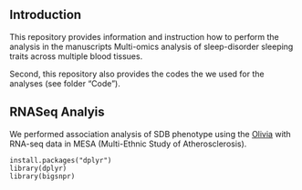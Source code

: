 ## Introduction

This repository provides information and instruction how to perform the
analysis in the manuscripts Multi-omics analysis of sleep-disorder
sleeping traits across multiple blood tissues.

Second, this repository also provides the codes the we used for the
analyses (see folder “Code”).

## RNASeq Analyis

We performed association analysis of SDB phenotype using the
[Olivia](https://github.com/nkurniansyah/Olivia "Olivia") with RNA-seq
data in MESA (Multi-Ethnic Study of Atherosclerosis).

    install.packages("dplyr")
    library(dplyr)
    library(bigsnpr)
